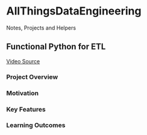# AllThingsDataEngineering

Notes, Projects and Helpers

## Functional Python for ETL

[Video Source](https://www.youtube.com/watch?v=9ejde5eCLeE&list=PLV3kuSaszp5utHSKDqOFYvjsd90RzynQe&index=2&t=980s&ab_channel=DataPlatformGeeks%26SQLServerGeeks)

### Project Overview

### Motivation

### Key Features

### Learning Outcomes
